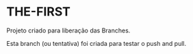 # THE-FIRST
Projeto criado para liberação das Branches.

Esta branch (ou tentativa) foi criada para testar o push and pull.
